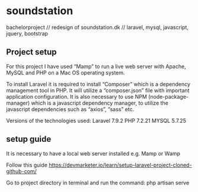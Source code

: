 # soundstation
bachelorproject // redesign of soundstation.dk // laravel, mysql, javascript, jquery, bootstrap

## Project setup

For this project I have used “Mamp” to run a live web server with Apache, MySQL and PHP on a Mac OS operating system. 

To install Laravel it is required to install “Composer” which is a dependency management tool in PHP. It will utilize a “composer.json” file with important application configuration. It is also necessary to use NPM (node-package-manager) which is a javascript dependency manager, to utilize the javascript dependencies such as “axios”, “sass” etc.


Versions of the technologies used:
Laravel 7.9.2
PHP 7.2.21
MYSQL 5.7.25

## setup guide

It is necessary to have a local web server installed e.g. Mamp or Wamp


Follow this guide
https://devmarketer.io/learn/setup-laravel-project-cloned-github-com/


Go to project directory in terminal and run the command: php artisan serve

